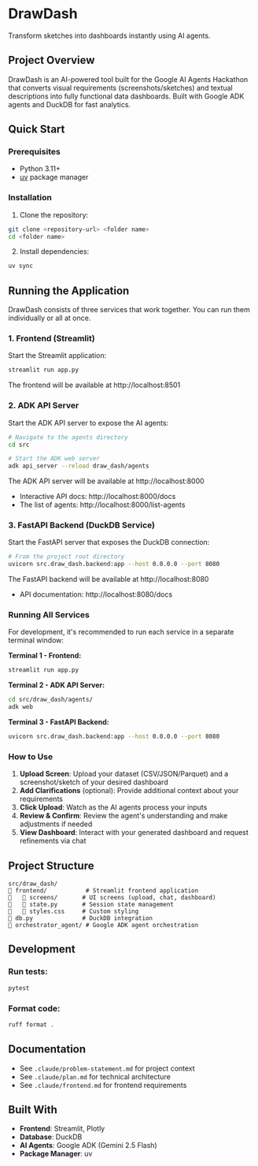 # DrawDash

Transform sketches into dashboards instantly using AI agents.

## Project Overview

DrawDash is an AI-powered tool built for the Google AI Agents Hackathon that converts visual requirements (screenshots/sketches) and textual descriptions into fully functional data dashboards. Built with Google ADK agents and DuckDB for fast analytics.

## Quick Start

### Prerequisites
- Python 3.11+
- [uv](https://github.com/astral-sh/uv) package manager

### Installation

1. Clone the repository:
```bash
git clone <repository-url> <folder name>
cd <folder name>
```

2. Install dependencies:
```bash
uv sync
```

## Running the Application

DrawDash consists of three services that work together. You can run them individually or all at once.

### 1. Frontend (Streamlit)

Start the Streamlit application:
```bash
streamlit run app.py
```

The frontend will be available at http://localhost:8501

### 2. ADK API Server

Start the ADK API server to expose the AI agents:

```bash
# Navigate to the agents directory
cd src

# Start the ADK web server
adk api_server --reload draw_dash/agents
```

The ADK API server will be available at http://localhost:8000
- Interactive API docs: http://localhost:8000/docs
- The list of agents: http://localhost:8000/list-agents

### 3. FastAPI Backend (DuckDB Service)

Start the FastAPI server that exposes the DuckDB connection:

```bash
# From the project root directory
uvicorn src.draw_dash.backend:app --host 0.0.0.0 --port 8080
```

The FastAPI backend will be available at http://localhost:8080
- API documentation: http://localhost:8080/docs

### Running All Services

For development, it's recommended to run each service in a separate terminal window:

**Terminal 1 - Frontend:**
```bash
streamlit run app.py
```

**Terminal 2 - ADK API Server:**
```bash
cd src/draw_dash/agents/
adk web
```

**Terminal 3 - FastAPI Backend:**
```bash
uvicorn src.draw_dash.backend:app --host 0.0.0.0 --port 8080
```

### How to Use

1. **Upload Screen**: Upload your dataset (CSV/JSON/Parquet) and a screenshot/sketch of your desired dashboard
2. **Add Clarifications** (optional): Provide additional context about your requirements
3. **Click Upload**: Watch as the AI agents process your inputs
4. **Review & Confirm**: Review the agent's understanding and make adjustments if needed
5. **View Dashboard**: Interact with your generated dashboard and request refinements via chat

## Project Structure

```
src/draw_dash/
   frontend/           # Streamlit frontend application
      screens/       # UI screens (upload, chat, dashboard)
      state.py       # Session state management
      styles.css     # Custom styling
   db.py              # DuckDB integration
   orchestrator_agent/ # Google ADK agent orchestration
```

## Development

### Run tests:
```bash
pytest
```

### Format code:
```bash
ruff format .
```

## Documentation

- See `.claude/problem-statement.md` for project context
- See `.claude/plan.md` for technical architecture
- See `.claude/frontend.md` for frontend requirements

## Built With

- **Frontend**: Streamlit, Plotly
- **Database**: DuckDB
- **AI Agents**: Google ADK (Gemini 2.5 Flash)
- **Package Manager**: uv
